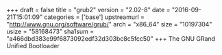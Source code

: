 +++
draft = false
title = "grub2"
version = "2.02-8"
date = "2016-09-21T15:01:09"
categories = ['base']
upstreamurl = "http://www.gnu.org/software/grub/"
arch = "x86_64"
size = "10197304"
usize = "58168473"
sha1sum = "a466dbd383e99f6873092edf32d303bc8c5fcc50"
+++
The GNU GRand Unified Bootloader